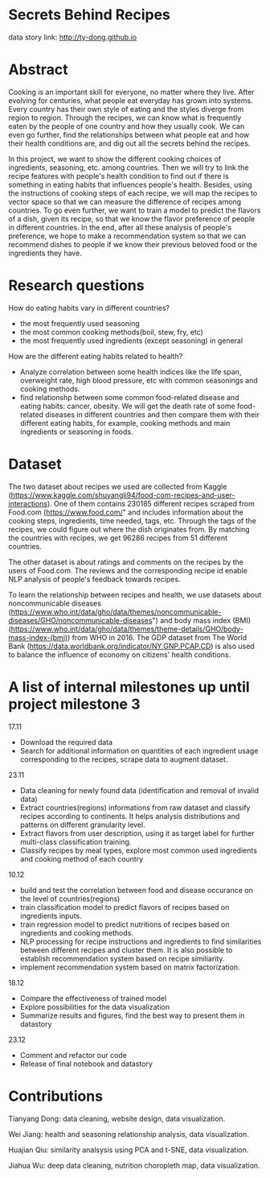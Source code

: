 # Secrets Behind Recipes
data story link: http://ty-dong.github.io

# Abstract
Cooking is an important skill for everyone, no matter where they live. After evolving for centuries, what people eat everyday has grown into systems. Every country has their own style of eating and the styles diverge from region to region. Through the recipes, we can know what is frequently eaten by the people of one country and how they usually cook. We can even go further, find the relationships between what people eat and how their health conditions are, and dig out all the secrets behind the recipes.

In this project, we want to show the different cooking choices of ingredients, seasoning, etc. among countries. Then we will try to link the recipe features with people's health condition to find out if there is something in eating habits that influences people's health. Besides, using the instructions of cooking steps of each recipe, we will map the recipes to vector space so that we can measure the difference of recipes among countries. To go even further, we want to train a model to predict the flavors of a dish, given its recipe, so that we know the flavor preference of people in different countries. In the end, after all these analysis of people's preference, we hope to make a recommendation system so that we can recommend dishes to people if we know their previous beloved food or the ingredients they have.

# Research questions
How do eating habits vary in different countries?
- the most frequently used seasoning
- the most common cooking methods(boil, stew, fry, etc)
- the most frequently used ingredients (except seasoning) in general 

How are the different eating habits related to health?
- Analyze correlation between some health indices like the life span, overweight rate, high blood pressure, etc with common seasonings and cooking methods.
- find relationshp between some common food-related disease and eating habits: cancer, obesity. We will get the death rate of some food-related diseases in different countries and then compare them with their different eating habits, for example, cooking methods and main ingredients or seasoning in foods.

# Dataset
The two dataset about recipes we used are collected from Kaggle (https://www.kaggle.com/shuyangli94/food-com-recipes-and-user-interactions). One of them contains 230185 different recipes scraped from Food.com (https://www.food.com/" and includes information about the cooking steps, ingredients, time needed, tags, etc. Through the tags of the recipes, we could figure out where the dish originates from. By matching the countries with recipes, we get 96286 recipes from 51 different countries.

The other dataset is about ratings and comments on the recipes by the users of Food.com. The reviews and the corresponding recipe id enable NLP analysis of people's feedback towards recipes. 

To learn the relationship between recipes and health, we use datasets about noncommunicable diseases (https://www.who.int/data/gho/data/themes/noncommunicable-diseases/GHO/noncommunicable-diseases") and body mass index (BMI) (https://www.who.int/data/gho/data/themes/theme-details/GHO/body-mass-index-(bmi)) from WHO in 2016. The GDP dataset from The World Bank (https://data.worldbank.org/indicator/NY.GNP.PCAP.CD) is also used to balance the influence of economy on citizens' health conditions.

# A list of internal milestones up until project milestone 3

17.11

- Download the required data
- Search for additional information on quantities of each ingredient usage corresponding to the recipes, scrape data to augment dataset.

23.11

- Data cleaning for newly found data (identification and removal of invalid data)
- Extract countries(regions) informations from raw dataset and classify recipes according to continents. It helps analysis distributions and patterns on different granularity level.
- Extract flavors from user description, using it as target label for further multi-class classification training. 
- Classify recipes by meal types, explore most common used ingredients and cooking method of each country

10.12

- build and test the correlation between food and disease occurance on the level of countries(regions)
- train classification model to predict flavors of recipes based on ingredients inputs.
- train regression model to predict nutritions of recipes based on ingredients and cooking methods.
- NLP processing for recipe instructions and ingredients to find similarities between different recipes and cluster them. It is also possible to establish recommendation system based on recipe similiarity. 
- implement recommendation system based on matrix factorization.

18.12

- Compare the effectiveness of trained model 
- Explore possibilities for the data visualization
- Summarize results and figures, find the best way to present them in datastory

23.12

- Comment and refactor our code
- Release of final notebook and datastory

# Contributions

Tianyang Dong: data cleaning, website design, data visualization.

Wei Jiang: health and seasoning relationship analysis, data visualization.

Huajian Qiu: similarity analsysis using PCA and t-SNE, data visualization.

Jiahua Wu: deep data cleaning, nutrition choropleth map, data visualization.
